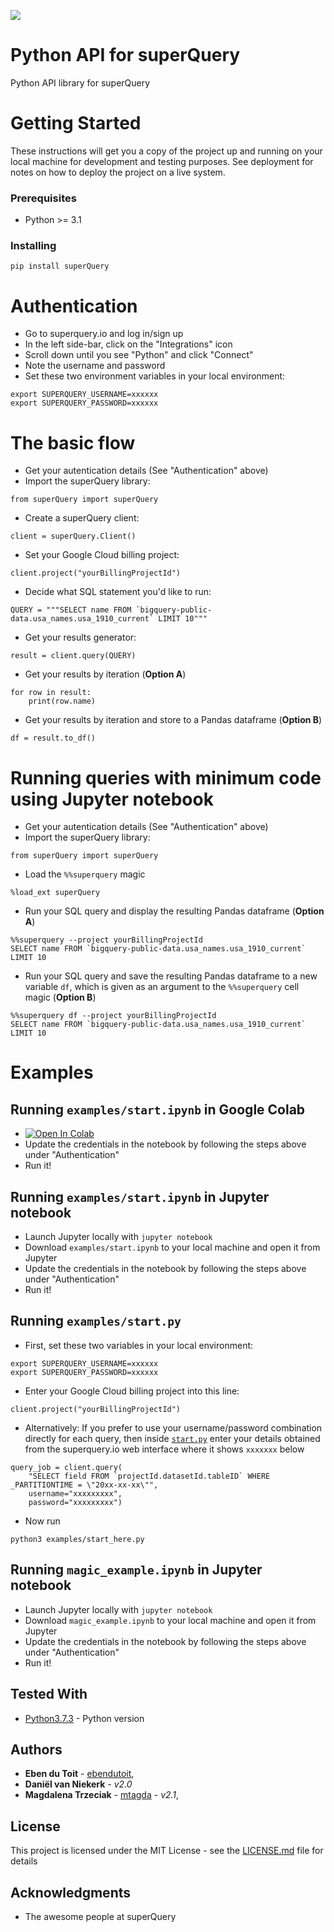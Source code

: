![](https://web.superquery.io/wp-content/uploads/2019/03/sq-logotype@1x.svg)

# Python API for superQuery

Python API library for superQuery

# Getting Started

These instructions will get you a copy of the project up and running on your local machine for development and testing purposes. See deployment for notes on how to deploy the project on a live system.

### Prerequisites

* Python >= 3.1

### Installing

```
pip install superQuery
```

# Authentication
* Go to superquery.io and log in/sign up
* In the left side-bar, click on the "Integrations" icon
* Scroll down until you see "Python" and click "Connect"
* Note the username and password
* Set these two environment variables in your local environment:
```
export SUPERQUERY_USERNAME=xxxxxx
export SUPERQUERY_PASSWORD=xxxxxx
```

# The basic flow
* Get your autentication details (See "Authentication" above)
* Import the superQuery library: 

``` 
from superQuery import superQuery
``` 

* Create a superQuery client: 
``` 
client = superQuery.Client()
```

* Set your Google Cloud billing project: 
```
client.project("yourBillingProjectId")
```

* Decide what SQL statement you'd like to run: 
``` 
QUERY = """SELECT name FROM `bigquery-public-data.usa_names.usa_1910_current` LIMIT 10"""
```

* Get your results generator: 
```
result = client.query(QUERY)
```

* Get your results by iteration (**Option A**)
```
for row in result:
    print(row.name)
```

* Get your results by iteration and store to a Pandas dataframe (**Option B**)
```
df = result.to_df()
```

# Running queries with minimum code using Jupyter notebook
* Get your autentication details (See "Authentication" above)
* Import the superQuery library: 

``` 
from superQuery import superQuery
``` 

* Load the `%%superquery` magic  
``` 
%load_ext superQuery
```

* Run your SQL query and display the resulting Pandas dataframe (**Option A**)
``` 
%%superquery --project yourBillingProjectId
SELECT name FROM `bigquery-public-data.usa_names.usa_1910_current` LIMIT 10
```

* Run your SQL query and save the resulting Pandas dataframe to a new variable `df`, which is given as an argument to the `%%superquery` cell magic (**Option B**)
``` 
%%superquery df --project yourBillingProjectId
SELECT name FROM `bigquery-public-data.usa_names.usa_1910_current` LIMIT 10
```


# Examples
## Running `examples/start.ipynb` in Google Colab
* [![Open In Colab](https://colab.research.google.com/assets/colab-badge.svg)](https://colab.research.google.com/github/superquery/superPy/blob/master/examples/start.ipynb)
* Update the credentials in the notebook by following the steps above under "Authentication"
* Run it!

## Running `examples/start.ipynb` in Jupyter notebook
* Launch Jupyter locally with `jupyter notebook`
* Download `examples/start.ipynb` to your local machine and open it from Jupyter
* Update the credentials in the notebook by following the steps above under "Authentication"
* Run it!


## Running `examples/start.py`
* First, set these two variables in your local environment:
```
export SUPERQUERY_USERNAME=xxxxxx
export SUPERQUERY_PASSWORD=xxxxxx
```
* Enter your Google Cloud billing project into this line:

```
client.project("yourBillingProjectId")
```

* Alternatively: If you prefer to use your username/password combination directly for each query, then inside  [`start.py`](https://github.com/superquery/superPy/blob/master/examples/start.py) enter your details obtained from the superquery.io web interface where it shows `xxxxxxx` below

```
query_job = client.query(
    "SELECT field FROM `projectId.datasetId.tableID` WHERE _PARTITIONTIME = \"20xx-xx-xx\"", 
    username="xxxxxxxxx",
    password="xxxxxxxxx")
```

* Now run
```
python3 examples/start_here.py
```
## Running `magic_example.ipynb` in Jupyter notebook
* Launch Jupyter locally with `jupyter notebook`
* Download `magic_example.ipynb` to your local machine and open it from Jupyter
* Update the credentials in the notebook by following the steps above under "Authentication"
* Run it!

## Tested With

* [Python3.7.3](https://www.python.org/downloads/release/python-373/) - Python version

## Authors

* **Eben du Toit** - [ebendutoit](https://github.com/ebendutoit), 
* **Daniël van Niekerk** - *v2.0* 
* **Magdalena Trzeciak** - [mtagda](https://github.com/mtagda) - *v2.1*, 

## License

This project is licensed under the MIT License - see the [LICENSE.md](LICENSE.md) file for details

## Acknowledgments

* The awesome people at superQuery
